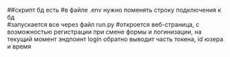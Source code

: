 ##скрипт бд есть
#в файле .env нужно поменять строку подключения к бд  
#запускается все через файл run.py 
#откроется веб-страница, с возможностью регистрации при смене формы и логинизации, на текущий момент эндпоинт login обратно выводит часть токена, id юзера и время

